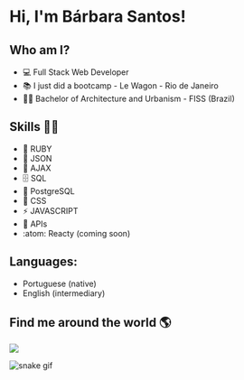 # Hi, I'm Bárbara Santos!




## Who am I?

- 💻 Full Stack Web Developer
- 📚 I just did a bootcamp - Le Wagon - Rio de Janeiro
- 👩‍🎓 Bachelor of Architecture and Urbanism - FISS (Brazil)


## Skills 👩‍💻

- 💎 RUBY
- 🧮 JSON
- 🔮 AJAX
- 🗄  SQL
- :elephant: PostgreSQL
- 🎨 CSS
- ⚡ JAVASCRIPT
- 🎁 APIs
- :atom: Reacty (coming soon)

## Languages:

- Portuguese (native)
- English (intermediary)


## Find me around the world 🌎

<div>
  <a href="https://www.linkedin.com/in/b%C3%A1rbarasant0s/" target="linkedin"><img src="https://img.shields.io/badge/LinkedIn-0077B5?style=for-the-badge&logo=linkedin&logoColor=white"></a>
</div>
 
 ![snake gif](https://github.com/Santos1000/Santos1000/blob/output/github-contribution-grid-snake.gif)
